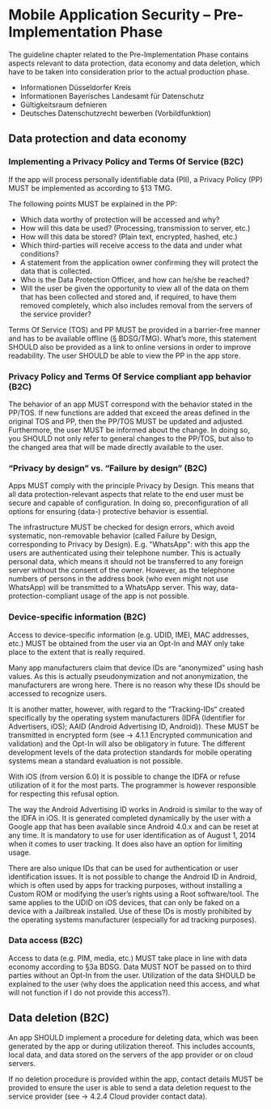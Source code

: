 # Mobile Application Security – Pre-Implementation Phase

The guideline chapter related to the Pre-Implementation Phase contains aspects relevant to data protection, data economy and data deletion, which have to be taken into consideration prior to the actual production phase.
* Informationen Düsseldorfer Kreis
* Informationen Bayerisches Landesamt für Datenschutz
* Gültigkeitsraum defnieren
* Deutsches Datenschutzrecht bewerben (Vorbildfunktion)

## Data protection and data economy

### Implementing a Privacy Policy and Terms Of Service (B2C)

If the app will process personally identifiable data (PII), a Privacy Policy (PP) MUST be implemented as according to §13 TMG.

The following points MUST be explained in the PP:

* Which data worthy of protection will be accessed and why?
* How will this data be used? (Processing, transmission to server, etc.)
* How will this data be stored? (Plain text, encrypted, hashed, etc.)
* Which third-parties will receive access to the data and under what conditions?
* A statement from the application owner confirming they will protect the data that is collected.
* Who is the Data Protection Officer, and how can he/she be reached?
* Will the user be given the opportunity to view all of the data on them that has been collected and stored and, if required, to have them removed completely, which also includes removal from the servers of the service provider?

Terms Of Service (TOS) and PP MUST be provided in a barrier-free manner and has to be available offline (§ BDSG/TMG).
What’s more, this statement SHOULD also be provided as a link to online versions in order to improve readability.
The user SHOULD be able to view the PP in the app store.

### Privacy Policy and Terms Of Service compliant app behavior (B2C)

The behavior of an app MUST correspond with the behavior stated in the PP/TOS.
If new functions are added that exceed the areas defined in the original TOS and PP, then the PP/TOS MUST be updated and adjusted.
Furthermore, the user MUST be informed about the change.
In doing so, you SHOULD not only refer to general changes to the PP/TOS, but also to the changed area that will be made directly available to the user.

### “Privacy by design” vs. “Failure by design” (B2C)

Apps MUST comply with the principle Privacy by Design.
This means that all data protection-relevant aspects that relate to the end user must be secure and capable of configuration.
In doing so, preconfiguration of all options for ensuring (data-) protective behavior is essential.

The infrastructure MUST be checked for design errors, which avoid systematic, non-removable behavior (called Failure by Design, corresponding to Privacy by Design).
E.g. "WhatsApp": with this app the users are authenticated using their telephone number.
This is actually personal data, which means it should not be transferred to any foreign server without the consent of the owner.
However, as the telephone numbers of persons in the address book (who even might not use WhatsApp) will be transmitted to a WhatsApp server.
This way, data-protection-compliant usage of the app is not possible.

### Device-specific information (B2C)

Access to device-specific information (e.g. UDID, IMEI, MAC addresses, etc.) MUST be obtained from the user via an Opt-In and MAY only take place to the extent that is really required.

Many app manufacturers claim that device IDs are “anonymized” using hash values.
As this is actually pseudonymization and not anonymization, the manufacturers are wrong here.
There is no reason why these IDs should be accessed to recognize users.

It is another matter, however, with regard to the “Tracking-IDs“ created specifically by the operating system manufacturers (IDFA (Identifier for Advertisers, iOS); AAID (Android Advertising ID, Android)).
These MUST be transmitted in encrypted form (see → 4.1.1 Encrypted communication and validation) and the Opt-In will also be obligatory in future.
The different development levels of the data protection standards for mobile operating systems mean a standard evaluation is not possible.

With iOS (from version 6.0) it is possible to change the IDFA or refuse utilization of it for the most parts.
The programmer is however responsible for respecting this refusal option.

The way the Android Advertising ID works in Android is similar to the way of the IDFA in iOS.
It is generated completed dynamically by the user with a Google app that has been available since Android 4.0.x and can be reset at any time.
It is mandatory to use for user identification as of August 1, 2014 when it comes to user tracking.
It does also have an option for limiting usage.

There are also unique IDs that can be used for authentication or user identification issues.
It is not possible to change the Android ID in Android, which is often used by apps for tracking purposes, without installing a Custom ROM or modifying the user’s rights using a Root software/tool.
The same applies to the UDID on iOS devices, that can only be faked on a device with a Jailbreak installed.
Use of these IDs is mostly prohibited by the operating systems manufacturer (especially for ad tracking purposes).

### Data access (B2C)

Access to data (e.g. PIM, media, etc.) MUST take place in line with data economy according to §3a BDSG.
Data MUST NOT be passed on to third parties without an Opt-In from the user.
Utilization of the data SHOULD be explained to the user (why does the application need this access, and what will not function if I do not provide this access?).

## Data deletion (B2C)

An app SHOULD implement a procedure for deleting data, which was been generated by the app or during utilization thereof.
This includes accounts, local data, and data stored on the servers of the app provider or on cloud servers.

If no deletion procedure is provided within the app, contact details MUST be provided to ensure the user is able to send a data deletion request to the service provider (see → 4.2.4 Cloud provider contact data).
